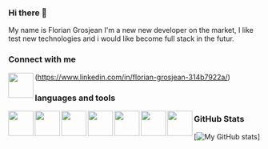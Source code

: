 ### Hi there 👋

My name is Florian Grosjean
I'm a new new developer on the market, I like test new technologies and i would like become full stack in the futur. 

### Connect with me
<img align="left" width="50px" src="https://cdn.jsdelivr.net/gh/devicons/devicon/icons/linkedin/linkedin-original.svg" />(https://www.linkedin.com/in/florian-grosjean-314b7922a/)


### languages and tools

<img align="left" width="50px" src="https://cdn.jsdelivr.net/gh/devicons/devicon/icons/php/php-original.svg" />
<img align="left" width="50px" src="https://cdn.jsdelivr.net/gh/devicons/devicon/icons/java/java-original.svg" />
<img align="left" width="50px" src="https://cdn.jsdelivr.net/gh/devicons/devicon/icons/javascript/javascript-original.svg" />
<img align="left" width="50px" src="https://cdn.jsdelivr.net/gh/devicons/devicon/icons/mysql/mysql-original.svg" />
<img align="left" width="50px" src="https://cdn.jsdelivr.net/gh/devicons/devicon/icons/linux/linux-original.svg" />
<img align="left" width="50px" src="https://cdn.jsdelivr.net/gh/devicons/devicon/icons/html5/html5-original.svg" />
<img align="left" width="50px" src="https://cdn.jsdelivr.net/gh/devicons/devicon/icons/visualstudio/visualstudio-plain.svg" />  
  
### GitHub Stats  
[![My GitHub stats](https://github-readme-stats.vercel.app/api?username=FlorianGj777&show_icons=true&theme=tokyonight)]






